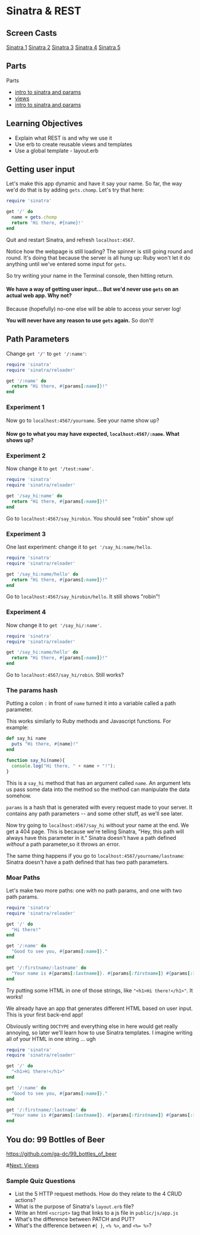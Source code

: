 # Sinatra & REST

## Screen Casts

[Sinatra 1](https://www.youtube.com/watch?v=ddLEgAjsyP0)
[Sinatra 2](https://www.youtube.com/watch?v=4gilpAcCHpI)
[Sinatra 3](https://www.youtube.com/watch?v=8HYqwTGbrIY)
[Sinatra 4](https://www.youtube.com/watch?v=p8ZhfoMsqaM)
[Sinatra 5](https://www.youtube.com/watch?v=K1DtJCOsrpU)

## Parts

Parts

* [intro to sinatra and params](intro-and-params.md)
* [views](views.md)
* [intro to sinatra and params](intro-and-params.md)

## Learning Objectives

- Explain what REST is and why we use it
- Use erb to create reusable views and templates
- Use a global template - layout.erb


## Getting user input

Let's make this app dynamic and have it say your name. So far, the way we'd do
that is by adding `gets.chomp`. Let's try that here:

```rb
require 'sinatra'

get '/' do
  name = gets.chomp
  return 'Hi there, #{name}!'
end
```

Quit and restart Sinatra, and refresh `localhost:4567`.

Notice how the webpage is still loading? The spinner is still going round and
round. It's doing that because the server is all hung up: Ruby won't let it do
anything until we've entered some input for `gets`.

So try writing your name in the Terminal console, then hitting return.

#### We have a way of getting user input... But we'd never use `gets` on an actual web app. Why not?

Because (hopefully) no-one else will be able to access your server log!

**You will never have any reason to use `gets` again.** So don't!


## Path Parameters

Change `get '/'` to `get '/:name'`:

```rb
require 'sinatra'
require 'sinatra/reloader'

get '/:name' do
  return "Hi there, #{params[:name]}!"
end
```

### Experiment 1

Now go to `localhost:4567/yourname`. See your name show up?

#### Now go to what you may have expected, `localhost:4567/:name`. What shows up?

### Experiment 2

Now change it to `get '/test:name'`.

```rb
require 'sinatra'
require 'sinatra/reloader'

get '/say_hi:name' do
  return "Hi there, #{params[:name]}!"
end
```

Go to `localhost:4567/say_hirobin`. You should see "robin" show up!

### Experiment 3

One last experiment: change it to `get '/say_hi:name/hello`.

```rb
require 'sinatra'
require 'sinatra/reloader'

get '/say_hi:name/hello' do
  return "Hi there, #{params[:name]}!"
end
```

Go to `localhost:4567/say_hirobin/hello`. It still shows "robin"!

### Experiment 4

Now change it to `get '/say_hi/:name'`.

```rb
require 'sinatra'
require 'sinatra/reloader'

get '/say_hi:name/hello' do
  return "Hi there, #{params[:name]}!"
end
```

Go to `localhost:4567/say_hi/robin`. Still works?

### The params hash

Putting a colon `:` in front of `name` turned it into a variable called a path
parameter.

This works similarly to Ruby methods and Javascript functions. For example:

```ruby
def say_hi name
  puts "Hi there, #{name}!"
end
```

```js
function say_hi(name){
  console.log("Hi there, " + name + "!");
}
```

This is a `say_hi` method that has an argument called `name`. An argument lets
us pass some data into the method so the method can manipulate the data somehow.

`params` is a hash that is generated with every request made to your server. It
contains any path parameters -- and some other stuff, as we'll see later.

Now try going to `localhost:4567/say_hi` without your name at the end. We get a
404 page. This is because we're telling Sinatra, "Hey, this path will always
have this parameter in it." Sinatra doesn't have a path defined *without* a path
parameter,so it throws an error.

The same thing happens if you go to `localhost:4567/yourname/lastname`: Sinatra
doesn't have a path defined that has two path parameters.

### Moar Paths

Let's make two more paths: one with no path params, and one with two path params.

```rb
require 'sinatra'
require 'sinatra/reloader'

get '/' do
  "Hi there!"
end

get '/:name' do
  "Good to see you, #{params[:name]}."
end

get '/:firstname/:lastname' do
  "Your name is #{params[:lastname]}. #{params[:firstname]} #{params[:lastname]}"
end
```

Try putting some HTML in one of those strings, like `"<h1>Hi there!</h1>"`. It
works!

We already have an app that generates different HTML based on user input. This
is your first back-end app!

Obviously writing `DOCTYPE` and everything else in here would get really
annoying, so later we'll learn how to use Sinatra templates. I imagine writing
all of your HTML in one string ... ugh

```ruby
require 'sinatra'
require 'sinatra/reloader'

get '/' do
  "<h1>Hi there!</h1>"
end

get '/:name' do
  "Good to see you, #{params[:name]}."
end

get '/:firstname/:lastname' do
  "Your name is #{params[:lastname]}. #{params[:firstname]} #{params[:lastname]}"
end
```

## You do: 99 Bottles of Beer

https://github.com/ga-dc/99_bottles_of_beer


#[Next: Views](views.md)

### Sample Quiz Questions

- List the 5 HTTP request methods. How do they relate to the 4 CRUD actions?
- What is the purpose of Sinatra's `layout.erb` file?
- Write an html `<script>` tag that links to a js file in `public/js/app.js`
- What's the difference between PATCH and PUT?
- What's the difference between `#{ }`, `<% %>`, and `<%= %>`?
